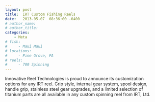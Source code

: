 ```yaml
---
layout: post
title:  IRT Custom Fishing Reels
date:   2013-05-07  08:36:00 -0400
# author_name: 
# author_title: 
categories: 
    - Meta
# fish: 
#     - Maui Maui
# locations:
#     - Pine Grove, PA
# reels:
#     - 700 Spinning
---
```


Innovative Reel Technologies is proud to announce its customization options for any IRT reel. Grip style, internal gear system, spool design, handle grip, stainless steel gear upgrades, and a limited selection of titanium parts are all available in any custom spinning reel from IRT, Ltd.